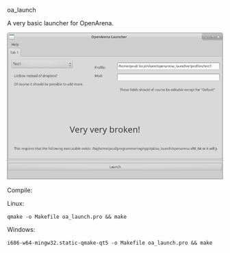 oa_launch

A very basic launcher for OpenArena.

![A very early screenshot](misc/images/oa_launch_2016_12_05.png)

Compile:

Linux:
```
qmake -o Makefile oa_launch.pro && make
```

Windows:
```
i686-w64-mingw32.static-qmake-qt5 -o Makefile oa_launch.pro && make
```
